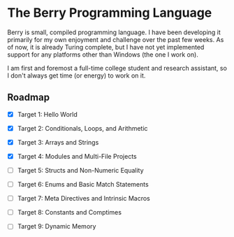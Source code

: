 # The Berry Programming Language

Berry is small, compiled programming language.  I have been developing it
primarily for my own enjoyment and challenge over the past few weeks.  As of
now, it is already Turing complete, but I have not yet implemented support for
any platforms other than Windows (the one I work on).

I am first and foremost a full-time college student and research assistant, so I
don't always get time (or energy) to work on it.

## Roadmap 

- [x] Target 1: Hello World

- [x] Target 2: Conditionals, Loops, and Arithmetic

- [x] Target 3: Arrays and Strings

- [x] Target 4: Modules and Multi-File Projects

- [ ] Target 5: Structs and Non-Numeric Equality

- [ ] Target 6: Enums and Basic Match Statements

- [ ] Target 7: Meta Directives and Intrinsic Macros

- [ ] Target 8: Constants and Comptimes

- [ ] Target 9: Dynamic Memory

